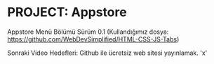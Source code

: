 # PROJECT: Appstore

Appstore Menü Bölümü Sürüm 0.1 (Kullandığımız dosya: https://github.com/WebDevSimplified/HTML-CSS-JS-Tabs)

Sonraki Video Hedefleri:
  Github ile ücretsiz web sitesi yayınlamak.
  'x'

